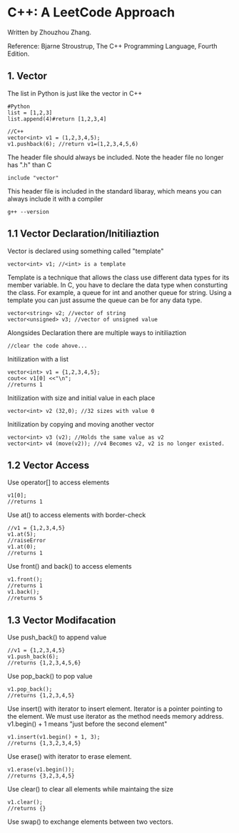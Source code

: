 # C++: A LeetCode Approach
Written by Zhouzhou Zhang.

Reference: Bjarne Stroustrup, The C++ Programming Language, Fourth Edition.

## 1. Vector

The list in Python is just like the vector in C++

    #Python
    list = [1,2,3]
    list.append(4)#return [1,2,3,4]

    //C++
    vector<int> v1 = (1,2,3,4,5);
    v1.pushback(6); //return v1=(1,2,3,4,5,6)

The header file should always be included. Note the header file no longer has ".h" than C

    include "vector"

This header file is included in the standard libaray, which means you can always include it with a compiler

    g++ --version

## 1.1 Vector Declaration/Initiliaztion

Vector is declared using something called "template"

    vector<int> v1; //<int> is a template

Template is a technique that allows the class use different data types for its member variable. In C, you have to declare the data type when consturting the class. For example, a queue for int and another queue for string. Using a template you can just assume the queue can be for any data type.

    vector<string> v2; //vector of string
    vector<unsigned> v3; //vector of unsigned value

Alongsides Declaration there are multiple ways to initiliaztion

    //clear the code ahove...

Initilization with a list

    vector<int> v1 = {1,2,3,4,5};
    cout<< v1[0] <<"\n";
    //returns 1

Initilization with size and initial value in each place

    vector<int> v2 (32,0); //32 sizes with value 0

Initilization by copying and moving another vector

    vector<int> v3 (v2); //Holds the same value as v2
    vector<int> v4 (move(v2)); //v4 Becomes v2, v2 is no longer existed.

## 1.2 Vector Access

Use operator[] to access elements

    v1[0];
    //returns 1

Use at() to access elements with border-check

    //v1 = {1,2,3,4,5}
    v1.at(5);
    //raiseError
    v1.at(0);
    //returns 1

Use front() and back() to access elements

    v1.front();
    //returns 1
    v1.back();
    //returns 5

## 1.3 Vector Modifacation

Use push_back() to append value

    //v1 = {1,2,3,4,5}
    v1.push_back(6);
    //returns {1,2,3,4,5,6}

Use pop_back() to pop value

    v1.pop_back();
    //returns {1,2,3,4,5}

Use insert() with iterator to insert element. Iterator is a pointer pointing to the element. We must use iterator as the method needs memory address. v1.begin() + 1 means "just before the second element"

    v1.insert(v1.begin() + 1, 3);
    //returns {1,3,2,3,4,5}

Use erase() with iterator to erase element.

    v1.erase(v1.begin());
    //returns {3,2,3,4,5}

Use clear() to clear all elements while maintaing the size

    v1.clear();
    //returns {}

Use swap() to exchange elements between two vectors.